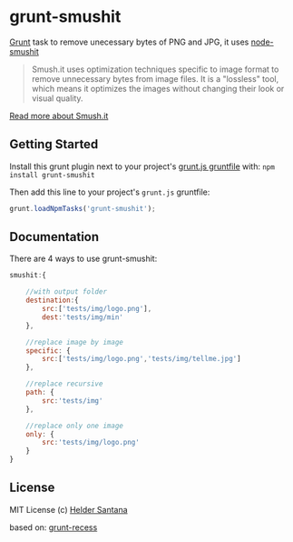 grunt-smushit
=============

[Grunt][grunt] task to remove unecessary bytes of PNG and JPG, it uses [node-smushit][node-smushit] 

> Smush.it uses optimization techniques specific to image format to remove unnecessary bytes from image files. It is a "lossless" tool, which means it optimizes the images without changing their look or visual quality.

[Read more about Smush.it][smushit-site]

## Getting Started

Install this grunt plugin next to your project's [grunt.js gruntfile][getting_started] with: `npm install grunt-smushit`

Then add this line to your project's `grunt.js` gruntfile:

```javascript
grunt.loadNpmTasks('grunt-smushit');
```

## Documentation
There are 4 ways to use grunt-smushit:

```js
smushit:{

	//with output folder
    destination:{
        src:['tests/img/logo.png'],
        dest:'tests/img/min'
    },

	//replace image by image
    specific: {
        src:['tests/img/logo.png','tests/img/tellme.jpg']
    },

    //replace recursive
    path: {
        src:'tests/img'  
    },

    //replace only one image
    only: {
        src:'tests/img/logo.png'
    }
}
```

## License

MIT License
(c) [Helder Santana](http://heldr.com)

based on: [grunt-recess][grunt-recess]

[grunt]: https://github.com/cowboy/grunt
[node-smushit]: https://github.com/colorhook/node-smushit
[getting_started]: https://github.com/cowboy/grunt/blob/master/docs/getting_started.md
[grunt-recess]: https://github.com/sindresorhus/grunt-recess
[smushit-site]: http://www.smushit.com/ysmush.it/